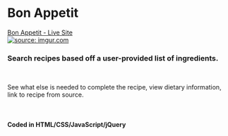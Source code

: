 # Bon Appetit

<a href="https://sarl3y.github.io/bon-appetit/">Bon Appetit - Live Site</a><br>
<a href="https://imgur.com/e0IyzEs"><img src="https://i.imgur.com/e0IyzEs.png" title="source: imgur.com" /></a><br>
<h3>Search recipes based off a user-provided list of ingredients.</h3><br>
<p>See what else is needed to complete the recipe, view dietary information, link to recipe from source.</p><br>
<h4>Coded in HTML/CSS/JavaScript/jQuery</h4>